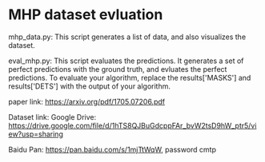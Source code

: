 # MHP dataset evluation


mhp_data.py: 
  This script generates a list of data, and also visualizes the dataset.
  
eval_mhp.py: 
  This script evaluates the predictions. It generates a set of perfect predictions with the ground truth, and evluates the perfect predictions. To evaluate your algorithm, replace the results['MASKS'] and results['DETS'] with the output of your algorithm. 

paper link:
https://arxiv.org/pdf/1705.07206.pdf


Dataset link:
Google Drive: https://drive.google.com/file/d/1hTS8QJBuGdcppFAr_bvW2tsD9hW_ptr5/view?usp=sharing

Baidu Pan: https://pan.baidu.com/s/1mjTtWqW, password cmtp

